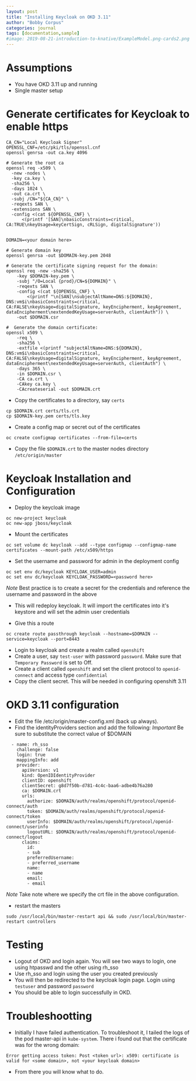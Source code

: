 ```yaml
---
layout: post
title: "Installing Keycloak on OKD 3.11"
author: "Bobby Corpus"
categories: journal
tags: [documentation,sample]
#image: 2019-08-21-introduction-to-knative/ExampleModel.png-cards2.png
---
```


# Assumptions

- You have OKD 3.11 up and running
- Single master setup

# Generate certificates for Keycloak to enable https

```
CA_CN="Local Keycloak Signer"
OPENSSL_CNF=/etc/pki/tls/openssl.cnf
openssl genrsa -out ca.key 4096

# Generate the root ca
openssl req -x509 \
  -new -nodes \
  -key ca.key \
  -sha256 \
  -days 1024 \
  -out ca.crt \
  -subj /CN="${CA_CN}" \
  -reqexts SAN \
  -extensions SAN \
  -config <(cat ${OPENSSL_CNF} \
      <(printf '[SAN]\nbasicConstraints=critical, CA:TRUE\nkeyUsage=keyCertSign, cRLSign, digitalSignature'))


DOMAIN=<your domain here>

# Generate domain key
openssl genrsa -out $DOMAIN-key.pem 2048

# Generate the certificate signing request for the domain:
openssl req -new -sha256 \
    -key $DOMAIN-key.pem \
    -subj "/O=Local {prod}/CN=${DOMAIN}" \
    -reqexts SAN \
    -config <(cat ${OPENSSL_CNF} \
        <(printf "\n[SAN]\nsubjectAltName=DNS:${DOMAIN}, DNS:vm$i\nbasicConstraints=critical, CA:FALSE\nkeyUsage=digitalSignature, keyEncipherment, keyAgreement, dataEncipherment\nextendedKeyUsage=serverAuth, clientAuth")) \
    -out $DOMAIN.csr

#  Generate the domain certificate:
openssl x509 \
    -req \
    -sha256 \
    -extfile <(printf "subjectAltName=DNS:${DOMAIN}, DNS:vm$i\nbasicConstraints=critical, CA:FALSE\nkeyUsage=digitalSignature, keyEncipherment, keyAgreement, dataEncipherment\nextendedKeyUsage=serverAuth, clientAuth") \
    -days 365 \
    -in $DOMAIN.csr \
    -CA ca.crt \
    -CAkey ca.key \
    -CAcreateserial -out $DOMAIN.crt

```

- Copy the certificates to a directory, say ```certs```

```
cp $DOMAIN.crt certs/tls.crt
cp $DOMAIN-key.pem certs/tls.key
```

- Create a config map or secret out of the certificates

```
oc create configmap certificates --from-file=certs
```

- Copy the file ```$DOMAIN.crt``` to the master nodes directory ```/etc/origin/master```

# Keycloak Installation and Configuration
- Deploy the keycloak image

```
oc new-project keycloak
oc new-app jboss/keycloak
```

- Mount the certificates

```
oc set volume dc keycloak --add --type configmap --configmap-name certificates --mount-path /etc/x509/https
```

- Set the username and password for admin in the deployment config

```
oc set env dc/keycloak KEYCLOAK_USER=admin
oc set env dc/keycloak KEYCLOAK_PASSWORD=<password here>
```

*Note* Best practice is to create a secret for the credentials and reference the username and password in the above

- This will redeploy keycloak. It will import the certificates into it's keystore and will set the admin user credentials

- Give this a route

```
oc create route passthrough keycloak --hostname=$DOMAIN --service=keycloak --port=8443
```

- Login to keycloak and create a realm called ```openshift```
- Create a user, say ```test-user``` with password ```password```. Make sure that ```Temporary Password``` is set to Off.
- Create a client called ```openshift``` and set the client protocol to ```openid-connect``` and access type ```confidential```
- Copy the client secret. This will be needed in configuring openshift 3.11

# OKD 3.11 configuration

- Edit the file /etc/origin/master-config.xml (back up always).
- Find the identityProviders section and add the following:
*Important* Be sure to substitute the correct value of $DOMAIN

```
  - name: rh_sso
    challenge: false
    login: true
    mappingInfo: add
    provider:
      apiVersion: v1
      kind: OpenIDIdentityProvider
      clientID: openshift
      clientSecret: g8d7f50b-d781-4c4c-baa6-adbe4b76a280
      ca: $DOMAIN.crt
      urls:
        authorize: $DOMAIN/auth/realms/openshift/protocol/openid-connect/auth
        token: $DOMAIN/auth/realms/openshift/protocol/openid-connect/token
        userInfo: $DOMAIN/auth/realms/openshift/protocol/openid-connect/userinfo
        logoutURL: $DOMAIN/auth/realms/openshift/protocol/openid-connect/logout
      claims:
        id:
        - sub
        preferredUsername:
        - preferred_username
        name:
        - name
        email:
        - email
```
*Note* Take note where we specify the crt file in the above configuration.

- restart the masters

```
sudo /usr/local/bin/master-restart api && sudo /usr/local/bin/master-restart controllers
```

# Testing

- Logout of OKD and login again. You will see two ways to login, one using htpasswd and the other using rh_sso
- Use rh_sso and login using the user you created previously
- You will then be redirected to the keycloak login page. Login using ```testuser``` and password ```password```
- You should be able to login successfully in OKD.

# Troubleshootting
- Initially I have failed authentication. To troubleshoot it, I tailed the logs of the pod master-api in ```kube-system```. There i found out that the certificate was for the wrong domain:

```
Error getting access token: Post <token url>: x509: certificate is valid for <some domain>, not <your keycloak domain>
``` 
- From there you will know what to do.
